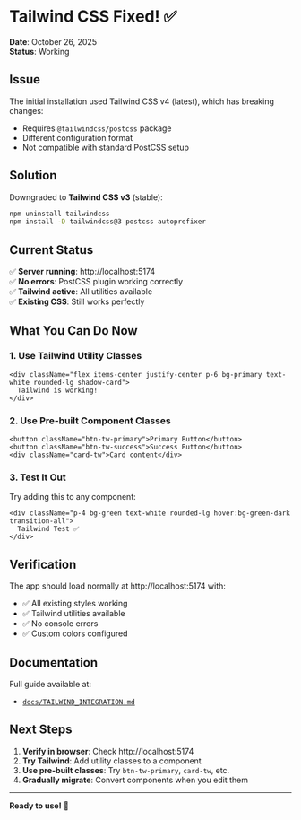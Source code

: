 # Tailwind CSS Fixed! ✅

**Date**: October 26, 2025  
**Status**: Working

## Issue

The initial installation used Tailwind CSS v4 (latest), which has breaking changes:
- Requires `@tailwindcss/postcss` package
- Different configuration format
- Not compatible with standard PostCSS setup

## Solution

Downgraded to **Tailwind CSS v3** (stable):

```bash
npm uninstall tailwindcss
npm install -D tailwindcss@3 postcss autoprefixer
```

## Current Status

✅ **Server running**: http://localhost:5174  
✅ **No errors**: PostCSS plugin working correctly  
✅ **Tailwind active**: All utilities available  
✅ **Existing CSS**: Still works perfectly  

## What You Can Do Now

### 1. Use Tailwind Utility Classes

```tsx
<div className="flex items-center justify-center p-6 bg-primary text-white rounded-lg shadow-card">
  Tailwind is working!
</div>
```

### 2. Use Pre-built Component Classes

```tsx
<button className="btn-tw-primary">Primary Button</button>
<button className="btn-tw-success">Success Button</button>
<div className="card-tw">Card content</div>
```

### 3. Test It Out

Try adding this to any component:

```tsx
<div className="p-4 bg-green text-white rounded-lg hover:bg-green-dark transition-all">
  Tailwind Test ✅
</div>
```

## Verification

The app should load normally at http://localhost:5174 with:
- ✅ All existing styles working
- ✅ Tailwind utilities available
- ✅ No console errors
- ✅ Custom colors configured

## Documentation

Full guide available at:
- [`docs/TAILWIND_INTEGRATION.md`](./TAILWIND_INTEGRATION.md)

## Next Steps

1. **Verify in browser**: Check http://localhost:5174
2. **Try Tailwind**: Add utility classes to a component
3. **Use pre-built classes**: Try `btn-tw-primary`, `card-tw`, etc.
4. **Gradually migrate**: Convert components when you edit them

---

**Ready to use!** 🎉
